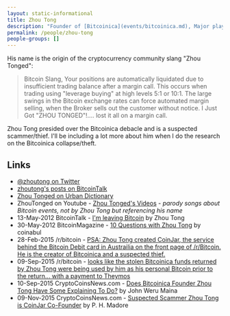```yaml
---
layout: static-informational
title: Zhou Tong
description: "Founder of [Bitcoinica](events/bitcoinica.md), Major player in the early Bitcoin community"
permalink: /people/zhou-tong
people-groups: []
---
```


His name is the origin of the cryptocurrency community slang "Zhou Tonged":

> Bitcoin Slang, Your positions are automatically liquidated due to insufficient trading balance after a margin call. This occurs when trading using "leverage buying" at high levels 5:1 or 10:1. The large swings in the Bitcoin exchange rates can force automated margin selling, when the Broker sells out the customer without notice. I Just Got "ZHOU TONGED"!.... lost it all on a margin call.

Zhou Tong presided over the Bitcoinica debacle and is a suspected scammer/thief. I'll be including a lot more about him when I do the research on the Bitcoinica collapse/theft.

## Links

* [@zhoutong on Twitter](https://twitter.com/zhoutong)
* [zhoutong's posts on BitcoinTalk](https://bitcointalk.org/index.php?action=profile;u=38455;sa=showPosts)
* [Zhou Tonged on Urban Dictionary](http://www.urbandictionary.com/define.php?term=Zhou%20Tonged)
* ZhouTonged on Youtube - [Zhou Tonged's Videos](https://www.youtube.com/user/ZhouTonged/videos) - _parody songs about Bitcoin events, not by Zhou Tong but referencing his name_
* 13-May-2012 BitcoinTalk - [I'm leaving Bitcoin](https://bitcointalk.org/index.php?topic=81581.0) by Zhou Tong
* 30-May-2012 BitcoinMagazine - [10 Questions with Zhou Tong](https://bitcoinmagazine.com/articles/10-questions-with-zhou-tong-1338356262/) by coinabul
* 28-Feb-2015 /r/bitcoin - [PSA: Zhou Tong created CoinJar, the service behind the Bitcoin Debit card in Austrailia on the front page of /r/Bitcoin. He is the creator of Bitcoinica and a suspected thief.](https://www.reddit.com/r/Bitcoin/comments/2xfag9/psa_zhou_tong_created_coinjar_the_service_behind/)
* 09-Sep-2015 /r/bitcoin - [looks like the stolen Bitcoinica funds returned by Zhou Tong were being used by him as his personal Bitcoin prior to the return... with a payment to Theymos](https://www.reddit.com/r/Bitcoin/comments/3k5zen/looks_like_the_stolen_bitcoinica_funds_returned/)
* 10-Sep-2015 CryptoCoinsNews.com - [Does Bitcoinica Founder Zhou Tong Have Some Explaining To Do?](https://www.cryptocoinsnews.com/bitcoinica-founder-zhou-tong-explaining/) by John Weru Maina
* 09-Nov-2015 CryptoCoinsNews.com - [Suspected Scammer Zhou Tong is CoinJar Co-Founder](https://www.cryptocoinsnews.com/suspected-scammer-zhou-tong-coinjar-co-founder/) by P. H. Madore
